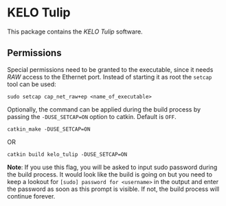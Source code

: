 # KELO Tulip

This package contains the *KELO Tulip* software.

## Permissions

Special permissions need to be granted to the executable, since it needs *RAW* access to the Ethernet port. Instead of starting it
as root the `setcap` tool can be used:
 
```
sudo setcap cap_net_raw+ep <name_of_executable>

```

Optionally, the command can be applied during the build process by passing the `-DUSE_SETCAP=ON` option to catkin. Default is `OFF`.

```
catkin_make -DUSE_SETCAP=ON
```
OR
```
catkin build kelo_tulip -DUSE_SETCAP=ON
```

**Note**: If you use this flag, you will be asked to input sudo password during
the build process. It would look like the build is going on but you need to keep
a lookout for `[sudo] password for <username>` in the output and enter the
password as soon as this prompt is visible. If not, the build process will
continue forever.



